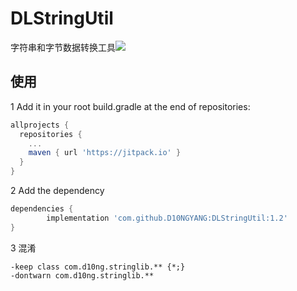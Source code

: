 # DLStringUtil
字符串和字节数据转换工具[![](https://jitpack.io/v/D10NGYANG/DLStringUtil.svg)](https://jitpack.io/#D10NGYANG/DLStringUtil)

## 使用
1 Add it in your root build.gradle at the end of repositories:
```gradle
allprojects {
  repositories {
    ...
    maven { url 'https://jitpack.io' }
  }
}
```
2 Add the dependency
```gradle
dependencies {
        implementation 'com.github.D10NGYANG:DLStringUtil:1.2'
}
```
3 混淆
```properties
-keep class com.d10ng.stringlib.** {*;}
-dontwarn com.d10ng.stringlib.**
```
